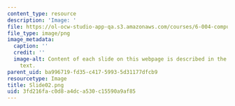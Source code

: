 ```yaml
---
content_type: resource
description: 'Image: '
file: https://ol-ocw-studio-app-qa.s3.amazonaws.com/courses/6-004-computation-structures-spring-2017/3fd216fac0d8a4dca530c15590a9af85_Slide02.png
file_type: image/png
image_metadata:
  caption: ''
  credit: ''
  image-alt: Content of each slide on this webpage is described in the surrounding
    text.
parent_uid: ba996719-fd35-c417-5993-5d31177dfcb9
resourcetype: Image
title: Slide02.png
uid: 3fd216fa-c0d8-a4dc-a530-c15590a9af85
---
```

